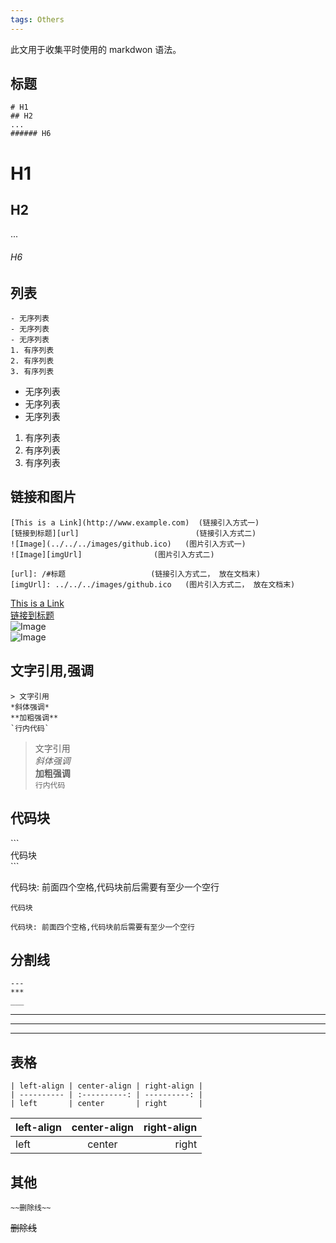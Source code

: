 ```yaml
---
tags: Others
---
```

此文用于收集平时使用的 markdwon 语法。

## 标题
    # H1
    ## H2
    ...
    ###### H6

# H1
## H2
...
###### H6


## 列表
    - 无序列表
    - 无序列表
    - 无序列表
    1. 有序列表
    2. 有序列表
    3. 有序列表

- 无序列表
- 无序列表
- 无序列表
1. 有序列表
2. 有序列表
3. 有序列表


## 链接和图片
    [This is a Link](http://www.example.com)  (链接引入方式一)
    [链接到标题][url]                          (链接引入方式二)
    ![Image](../../../images/github.ico)   (图片引入方式一)
    ![Image][imgUrl]                (图片引入方式二)

    [url]: /#标题                   (链接引入方式二， 放在文档末)
    [imgUrl]: ../../../images/github.ico   (图片引入方式二， 放在文档末)

[This is a Link](http://www.example.com)  
[链接到标题][url]  
![Image](../../../images/github.ico)  
![Image][imgUrl]

[url]: #标题
[imgUrl]: ../../../images/github.ico


## 文字引用,强调
    > 文字引用
    *斜体强调*
    **加粗强调**
    `行内代码`
    

> 文字引用  
*斜体强调*  
**加粗强调**  
`行内代码`

## 代码块
\```  
代码块  
\```

代码块: 前面四个空格,代码块前后需要有至少一个空行

```
代码块
```

    代码块: 前面四个空格,代码块前后需要有至少一个空行


## 分割线
    ---
    ***
    ___

---
***
___

## 表格
    | left-align | center-align | right-align |
    | ---------- | :----------: | ----------: |
    | left       | center       | right       |

| left-align | center-align | right-align |
| ---------- | :----------: | ----------: |
| left       | center       | right       |

## 其他
    ~~删除线~~

~~删除线~~
